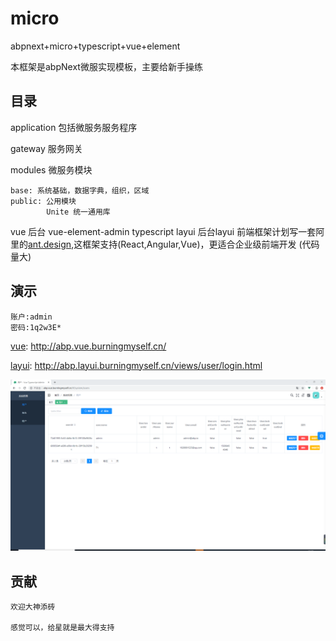 # micro
abpnext+micro+typescript+vue+element

本框架是abpNext微服实现模板，主要给新手操练

## 目录

application 包括微服务服务程序

gateway 服务网关

modules 微服务模块

    base: 系统基础，数据字典，组织，区域
    public: 公用模块
            Unite 统一通用库

vue 后台 vue-element-admin typescript
layui 后台layui
    前端框架计划写一套阿里的[ant.design](https://ant.design/index-cn),这框架支持(React,Angular,Vue)，更适合企业级前端开发 (代码量大)

## 演示

    账户:admin
    密码:1q2w3E*

[vue](http://abp.vue.burningmyself.cn/): http://abp.vue.burningmyself.cn/

[layui](http://abp.layui.burningmyself.cn/views/user/login.html): http://abp.layui.burningmyself.cn/views/user/login.html

![example](./vue/src/assets/example.png)

## 贡献

    欢迎大神添砖

    感觉可以，给星就是最大得支持
  




